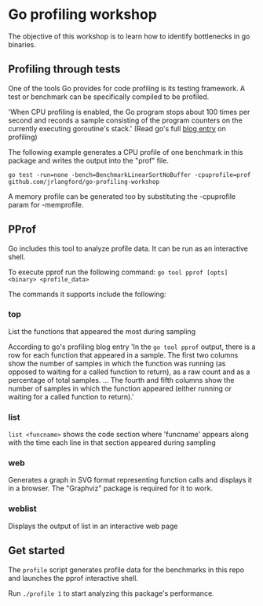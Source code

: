 # Go profiling workshop

The objective of this workshop is to learn how to identify bottlenecks in go binaries.

## Profiling through tests

One of the tools Go provides for code profiling is its testing framework. A test or benchmark can be specifically compiled to be profiled.

'When CPU profiling is enabled, the Go program stops about 100 times per second and records a sample consisting of the program counters on the currently executing goroutine's stack.' (Read go's full [blog entry](http://blog.golang.org/profiling-go-programs) on profiling)

The following example generates a CPU profile of one benchmark in this package and writes the output into the "prof" file.

`go test -run=none -bench=BenchmarkLinearSortNoBuffer -cpuprofile=prof github.com/jrlangford/go-profiling-workshop`

A memory profile can be generated too by substituting the -cpuprofile param for -memprofile.

## PProf

Go includes this tool to analyze profile data. It can be run as an interactive shell.

To execute pprof run the following command:
`go tool pprof [opts] <binary> <profile_data>`

The commands it supports include the following:

### top
List the functions that appeared the most during sampling

According to go's profiling blog entry 'In the `go tool pprof` output, there is a row for each function that appeared in a sample. The first two columns show the number of samples in which the function was running (as opposed to waiting for a called function to return), as a raw count and as a percentage of total samples. ... The fourth and fifth columns show the number of samples in which the function appeared (either running or waiting for a called function to return).'

### list 
`list <funcname>` shows the code section where 'funcname' appears along with the time each line in that section appeared during sampling

### web
Generates a graph in SVG format representing function calls and displays it in a browser. The "Graphviz" package is required for it to work.

### weblist
Displays the output of list in an interactive web page

## Get started
The `profile` script generates profile data for the benchmarks in this repo and launches the pprof interactive shell.

Run `./profile 1` to start analyzing this package's performance.

